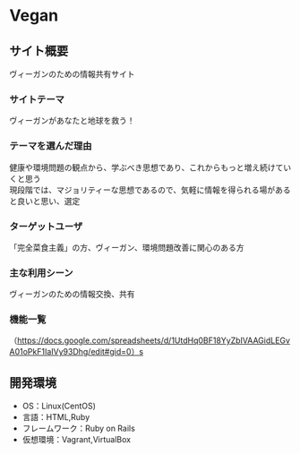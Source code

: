 # Vegan

## サイト概要
ヴィーガンのための情報共有サイト

### サイトテーマ
ヴィーガンがあなたと地球を救う！

### テーマを選んだ理由
健康や環境問題の観点から、学ぶべき思想であり、これからもっと増え続けていくと思う<br>
現段階では、マジョリティーな思想であるので、気軽に情報を得られる場があると良いと思い、選定

### ターゲットユーザ
「完全菜食主義」の方、ヴィーガン、環境問題改善に関心のある方

### 主な利用シーン
ヴィーガンのための情報交換、共有

### 機能一覧
（https://docs.google.com/spreadsheets/d/1UtdHq0BF18YyZbIVAAGidLEGvA01oPkF1IaIVy93Dhg/edit#gid=0）s

## 開発環境
- OS：Linux(CentOS)
- 言語：HTML,Ruby
- フレームワーク：Ruby on Rails
- 仮想環境：Vagrant,VirtualBox
